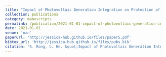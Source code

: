 ```yaml
---
title: "Impact of Photovoltaic Generation Integration on Protection of Distribution Systems"
collection: publications
category: manuscripts
permalink: /publication/2021-01-01-impact-of-photovoltaic-generation-integration-on-protection-of-distribution-systems
date: 2021-01-01
venue: 'nan'
paperurl: 'http://jessica-hub.github.io/files/paper5.pdf'
bibtex_url: 'http://jessica-hub.github.io/files/pubs.bib'
citation: 'S. Rong, L. He. &quot;Impact of Photovoltaic Generation Integration on Protection of Distribution Systems.&quot; <i></i>, 2021.'
---
```



